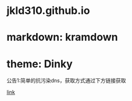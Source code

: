 # jkld310.github.io
# markdown: kramdown
# theme: Dinky

公告1:简单的抗污染dns，获取方式通过下方链接获取

[link](https://a.ckad8pjo5g8xxawuioa3d.com/)

